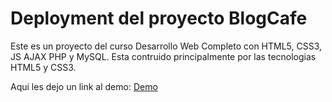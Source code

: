 # Deployment del proyecto BlogCafe
Este es un proyecto del curso Desarrollo Web Completo con HTML5, CSS3, JS AJAX PHP y MySQL. Esta contruido principalmente por las tecnologias HTML5 y CSS3.

Aqui les dejo un link al demo: [Demo](https://idyllic-druid-512e19.netlify.app)
